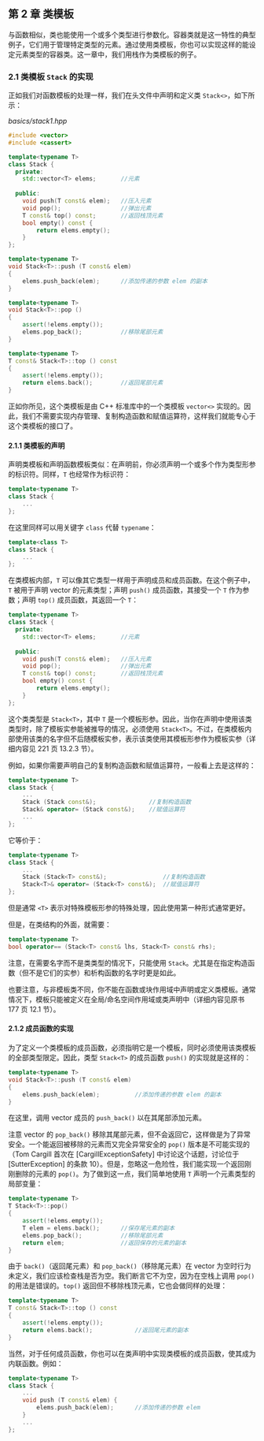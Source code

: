 ## 第 2 章    类模板

与函数相似，类也能使用一个或多个类型进行参数化。容器类就是这一特性的典型例子，它们用于管理特定类型的元素。通过使用类模板，你也可以实现这样的能设定元素类型的容器类。这一章中，我们用栈作为类模板的例子。

### 2.1    类模板 `Stack` 的实现

正如我们对函数模板的处理一样，我们在头文件中声明和定义类 `Stack<>`，如下所示：

*basics/stack1.hpp*

```c++
#include <vector>
#include <cassert>

template<typename T>
class Stack {
  private:
    std::vector<T> elems;       //元素
  
  public:
    void push(T const& elem);   //压入元素
    void pop();                 //弹出元素
    T const& top() const;       //返回栈顶元素
    bool empty() const {
        return elems.empty();
    }
};

template<typename T>
void Stack<T>::push (T const& elem)
{
    elems.push_back(elem);      //添加传递的参数 elem 的副本
}

template<typename T>
void Stack<T>::pop ()
{
    assert(!elems.empty());
    elems.pop_back();           //移除尾部元素
}

template<typename T>
T const& Stack<T>::top () const
{
    assert(!elems.empty());
    return elems.back();        //返回尾部元素
}
```

正如你所见，这个类模板是由 C++ 标准库中的一个类模板 `vector<>` 实现的。因此，我们不需要实现内存管理、复制构造函数和赋值运算符，这样我们就能专心于这个类模板的接口了。

#### 2.1.1    类模板的声明

声明类模板和声明函数模板类似：在声明前，你必须声明一个或多个作为类型形参的标识符。同样，`T` 也经常作为标识符：

```c++
template<typename T>
class Stack {
    ...
};
```

在这里同样可以用关键字 `class` 代替 `typename`：

```c++
template<class T>
class Stack {
    ...
};
```

在类模板内部，`T` 可以像其它类型一样用于声明成员和成员函数。在这个例子中，`T` 被用于声明 vector 的元素类型；声明 `push()` 成员函数，其接受一个 `T` 作为参数；声明 `top()` 成员函数，其返回一个 `T`：

```c++
template<typename T>
class Stack {
  private:
    std::vector<T> elems;       //元素
  
  public:
    void push(T const& elem);   //压入元素
    void pop();                 //弹出元素
    T const& top() const;       //返回栈顶元素
    bool empty() const {
        return elems.empty();
    }
};
```

这个类类型是 `Stack<T>`，其中 `T` 是一个模板形参。因此，当你在声明中使用该类类型时，除了模板实参能被推导的情况，必须使用 `Stack<T>`。不过，在类模板内部使用该类的名字但不后随模板实参，表示该类使用其模板形参作为模板实参（详细内容见 221 页 13.2.3 节）。

例如，如果你需要声明自己的复制构造函数和赋值运算符，一般看上去是这样的：

```c++
template<typename T>
class Stack {
    ...
    Stack (Stack const&);               //复制构造函数
    Stack& operator= (Stack const&);    //赋值运算符
    ...
};
```

它等价于：

```c++
template<typename T>
class Stack {
    ...
    Stack (Stack<T> const&);                //复制构造函数
    Stack<T>& operator= (Stack<T> const&);  //赋值运算符
};
```

但是通常 `<T>` 表示对特殊模板形参的特殊处理，因此使用第一种形式通常更好。

但是，在类结构的外面，就需要：

```c++
template<typename T>
bool operator== (Stack<T> const& lhs, Stack<T> const& rhs);
```

注意，在需要名字而不是类类型的情况下，只能使用 `Stack`。尤其是在指定构造函数（但不是它们的实参）和析构函数的名字时更是如此。

也要注意，与非模板类不同，你不能在函数或块作用域中声明或定义类模板。通常情况下，模板只能被定义在全局/命名空间作用域或类声明中（详细内容见原书 177 页 12.1 节）。

#### 2.1.2    成员函数的实现

为了定义一个类模板的成员函数，必须指明它是一个模板，同时必须使用该类模板的全部类型限定。因此，类型 `Stack<T>` 的成员函数 `push()` 的实现就是这样的：

```c++
template<typename T>
void Stack<T>::push (T const& elem)
{
    elems.push_back(elem);			//添加传递的参数 elem 的副本
}
```

在这里，调用 vector 成员的 `push_back()` 以在其尾部添加元素。

注意 vector 的 `pop_back()` 移除其尾部元素，但不会返回它，这样做是为了异常安全。一个能返回被移除的元素而又完全异常安全的 `pop()` 版本是不可能实现的（Tom Cargill 首次在 [CargillExceptionSafety] 中讨论这个话题，讨论位于 [SutterException] 的条款 10）。但是，忽略这一危险性，我们能实现一个返回刚刚删除的元素的 `pop()`。为了做到这一点，我们简单地使用 `T` 声明一个元素类型的局部变量：

```c++
template<typename T>
T Stack<T>::pop()
{
    assert(!elems.empty());
    T elem = elems.back();      //保存尾元素的副本
    elems.pop_back();           //移除尾部元素
    return elem;                //返回保存的元素的副本
}
```

由于 `back()`（返回尾元素）和 `pop_back()`（移除尾元素）在 vector 为空时行为未定义，我们应该检查栈是否为空。我们断言它不为空，因为在空栈上调用 `pop()` 的用法是错误的。`top()` 返回但不移除栈顶元素，它也会做同样的处理：

```c++
template<typename T>
T const& Stack<T>::top () const
{
    assert(!elems.empty());
    return elems.back();            //返回尾元素的副本
}
```

当然，对于任何成员函数，你也可以在类声明中实现类模板的成员函数，使其成为内联函数。例如：

```c++
template<typename T>
class Stack {
    ...
    void push (T const& elem) {
        elems.push_back(elem);      //添加传递的参数 elem
    }
    ...
};
```



